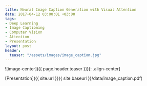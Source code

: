 ```yaml
---
title: Neural Image Caption Generation with Visual Attention
date: 2017-04-12 03:00:01 +03:00
tags:
- Deep Learning
- Image Captioning
- Computer Vision
- Attention
- Presentation
layout: post
header:
  teaser: "/assets/images/image_caption.jpg"
---
```


![image-center]({{ page.header.teaser }}){: .align-center}

[Presentation]({{ site.url }}{{ site.baseurl }}/data/image_caption.pdf)
